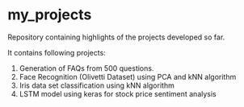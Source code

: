 # my_projects
Repository containing highlights of the projects developed so far.

It contains following projects:
1. Generation of FAQs from 500 questions.
2. Face Recognition (Olivetti Dataset) using PCA and kNN algorithm
3. Iris data set classification using kNN algorithm
4. LSTM model using keras for stock price sentiment analysis
